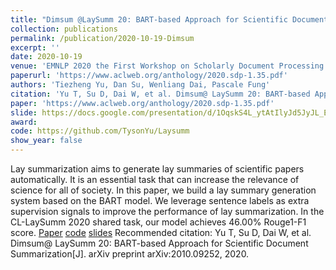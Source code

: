 ```yaml
---
title: "Dimsum @LaySumm 20: BART-based Approach for Scientific Document Summarization"
collection: publications
permalink: /publication/2020-10-19-Dimsum
excerpt: ''
date: 2020-10-19
venue: 'EMNLP 2020 the First Workshop on Scholarly Document Processing'
paperurl: 'https://www.aclweb.org/anthology/2020.sdp-1.35.pdf'
authors: 'Tiezheng Yu, Dan Su, Wenliang Dai, Pascale Fung'
citation: 'Yu T, Su D, Dai W, et al. Dimsum@ LaySumm 20: BART-based Approach for Scientific Document Summarization[J]. arXiv preprint arXiv:2010.09252, 2020.'
paper: 'https://www.aclweb.org/anthology/2020.sdp-1.35.pdf'
slide: https://docs.google.com/presentation/d/1OqskS4L_ytAtIlyJd5JyJL_EeGEUEmQNaU5ecVQjJas/edit?usp=sharing
award: 
code: https://github.com/TysonYu/Laysumm
show_year: false
---
```

Lay summarization aims to generate lay summaries of scientific papers automatically. It is an essential task that can increase the relevance of science for all of society. In this paper, we build a lay summary generation system based on the BART model. We leverage sentence labels as extra supervision signals to improve the performance of lay summarization. In the CL-LaySumm 2020 shared task, our model achieves 46.00% Rouge1-F1 score.
[Paper](https://www.aclweb.org/anthology/2020.sdp-1.35.pdf)
[code](https://github.com/TysonYu/Laysumm)
[slides](https://docs.google.com/presentation/d/1OqskS4L_ytAtIlyJd5JyJL_EeGEUEmQNaU5ecVQjJas/edit?usp=sharing)
Recommended citation: Yu T, Su D, Dai W, et al. Dimsum@ LaySumm 20: BART-based Approach for Scientific Document Summarization[J]. arXiv preprint arXiv:2010.09252, 2020.